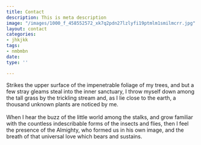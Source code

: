 ```yaml
---
title: Contact
description: This is meta description
image: "/images/1000_f_458552572_xk7q2pdn27lzlyfi19ptmlm1smilmcrr.jpg"
layout: contact
categories:
- jhkjkk
tags:
- nmbmbn
date: 
type: ''

---
```

Strikes the upper surface of the impenetrable foliage of my trees, and but a few stray gleams steal into the inner sanctuary, I throw myself down among the tall grass by the trickling stream and, as I lie close to the earth, a thousand unknown plants are noticed by me.<br><br>When I hear the buzz of the little world among the stalks, and grow familiar with the countless indescribable forms of the insects and flies, then I feel the presence of the Almighty, who formed us in his own image, and the breath of that universal love which bears and sustains.